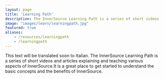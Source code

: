 ```yaml
---
layout: page
title: 'Learning Path'
description: The InnerSource Learning Path is a series of short videos and articles explaining and teaching various aspects of InnerSource. It is a great place to get started to understand the basic concepts and the benefits of InnerSource.
image: "images/learn/learningpath.jpg"
featured: true
aliases:
    - /resources/learningpath
    - /learningpath
---
```

This text will be translated soon to Italian.
The InnerSource Learning Path is a series of short videos and articles explaining and teaching various aspects of InnerSource.It is a great place to get started to understand the basic concepts and the benefits of InnerSource.